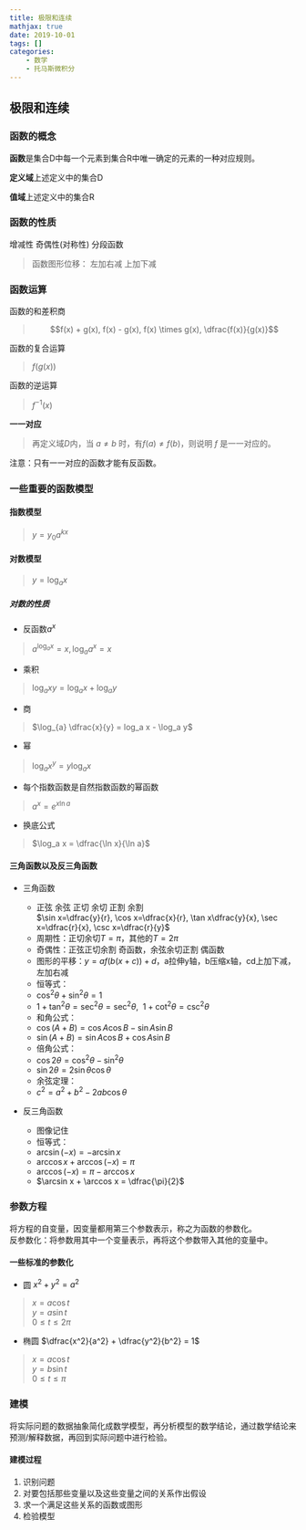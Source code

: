 ```yaml
---
title: 极限和连续
mathjax: true
date: 2019-10-01
tags: []
categories: 
    - 数学
    - 托马斯微积分
---
```

## 极限和连续

### 函数的概念

**函数**是集合D中每一个元素到集合R中唯一确定的元素的一种对应规则。  

**定义域**上述定义中的集合D  

**值域**上述定义中的集合R  

### 函数的性质

增减性 奇偶性(对称性) 分段函数 

> 函数图形位移：
> 左加右减 上加下减

### 函数运算

函数的和差积商
> $$f(x) + g(x),
> f(x) - g(x),
> f(x) \times g(x),
> \dfrac{f(x)}{g(x)}$$

函数的复合运算
> $f(g(x))$

函数的逆运算
> $f^{-1}(x)$

**一一对应**  
> 再定义域$D$内，当 $a \ne b$ 时，有$f(a) \ne f(b)$，则说明 $f$ 是一一对应的。

注意：只有一一对应的函数才能有反函数。

### 一些重要的函数模型

#### 指数模型

> $y = y_{0}a^{kx}$

#### 对数模型

> $y = \log_{a}x$

##### 对数的性质

- 反函数$a^{x}$
> $a^{\log_{a}x} = x, \log_{a}a^{x} = x$

- 乘积
> $\log_{a}xy = \log_{a}x + \log_{a}y$

- 商
> $\log_{a} \dfrac{x}{y} = log_a x - \log_a y$

- 幂
> $\log_a x^y = y \log_a x$

- 每个指数函数是自然指数函数的幂函数
> $a^x = e^{x\ln a}$

- 换底公式
> $\log_a x = \dfrac{\ln x}{\ln a}$

#### 三角函数以及反三角函数

- 三角函数
  - 正弦 余弦 正切 余切 正割 余割  
$\sin x=\dfrac{y}{r}, \cos x=\dfrac{x}{r}, \tan x\dfrac{y}{x}, \sec x=\dfrac{r}{x}, \csc x=\dfrac{r}{y}$
  - 周期性：正切余切$T=\pi$，其他的$T=2\pi$
  - 奇偶性：正弦正切余割 奇函数，余弦余切正割 偶函数
  - 图形的平移：$y = af(b(x+c)) + d$，a拉伸y轴，b压缩x轴，cd上加下减，左加右减
  - 恒等式：
  - $\cos^2 \theta + \sin^2 \theta = 1$
  - $1 + \tan^2 \theta = \sec^2 \theta = \sec^2 \theta,\ \ 1 + \cot^2 \theta = \csc^2 \theta$
  - 和角公式：
  - $\cos(A + B) = \cos A \cos B - \sin A \sin B$
  - $\sin(A + B) = \sin A \cos B + \cos A \sin B$
  - 倍角公式：
  - $\cos2 \theta = \cos^2 \theta - \sin^2 \theta$
  - $\sin2 \theta = 2\sin \theta \cos \theta$
  - 余弦定理：
  - $c^2 = a^2 + b^2 - 2ab\cos \theta$

- 反三角函数
  - 图像记住
  - 恒等式：
  - $\arcsin(-x) = - \arcsin x$
  - $\arccos x + \arccos (-x) = \pi$
  - $\arccos (-x) = \pi - \arccos x$
  - $\arcsin x + \arccos x = \dfrac{\pi}{2}$

### 参数方程

将方程的自变量，因变量都用第三个参数表示，称之为函数的参数化。  
反参数化：将参数用其中一个变量表示，再将这个参数带入其他的变量中。  

#### 一些标准的参数化

- 圆 $x^2 + y^2 = a^2$
> $x = a\cos t$  
> $y = a\sin t$  
> $0 \le t \le 2\pi$
- 椭圆 $\dfrac{x^2}{a^2} + \dfrac{y^2}{b^2} = 1$
> $x = a\cos t$  
> $y = b\sin t$  
> $0 \le t \le \pi$

### 建模

将实际问题的数据抽象简化成数学模型，再分析模型的数学结论，通过数学结论来预测/解释数据，再回到实际问题中进行检验。

#### 建模过程

1. 识别问题
2. 对要包括那些变量以及这些变量之间的关系作出假设
3. 求一个满足这些关系的函数或图形
4. 检验模型
